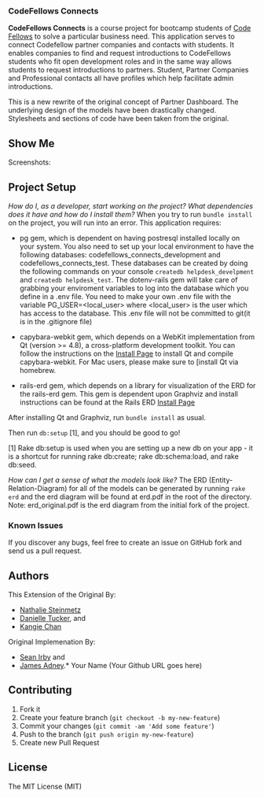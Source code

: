 ### CodeFellows Connects

**CodeFellows Connects** is a course project for bootcamp students of [Code Fellows](www.codefellows.org) to solve a particular business need.  This application serves to connect Codefellow partner companies and contacts with students.  It enables companies to find and request introductions to CodeFellows students who fit open development roles and in the same way allows students to request introductions to partners.  Student, Partner Companies and Professional contacts all have profiles which help facilitate admin introductions.

This is a new rewrite of the original concept of Partner Dashboard. The underlying design of the models have been drastically changed.  Stylesheets and sections of code have been taken from the original.

## Show Me

Screenshots:

<!-- ![Splash Page](lib/assets/splash.png)

![Admin](lib/assets/admin.png)

![Admin](lib/assets/partners.png)

![Admin](lib/assets/student.png) -->

## Project Setup

_How do I, as a developer, start working on the project? What dependencies does it have and how do I install them?_
When you try to run `bundle install` on the project, you will run into an error. This application requires:

* pg gem, which is dependent on having postresql installed locally on your system.  You also need to set up your local environment to have the following databases: codefellows_connects_development and codefellows_connects_test.  These databases can be created by doing the following commands on your console `createdb helpdesk_develpment` and
`createdb helpdesk_test`. The dotenv-rails gem will take care of grabbing your enviroment variables to log into the database which you define in a .env file.  You need to make your own .env file with the variable PG_USER=<local_user> where <local_user> is the user which has access to the database.  This .env file will not be committed to git(it is in the .gitignore file)

* capybara-webkit gem, which depends on a WebKit implementation from Qt (version >= 4.8), a cross-platform development toolkit. You can follow the instructions on the [Install Page](https://github.com/thoughtbot/capybara-webkit/wiki/Installing-Qt-and-compiling-capybara-webkit) to install Qt and compile capybara-webkit. For Mac users, please make sure to [install Qt via homebrew.

* rails-erd gem, which depends on a library for visualization of the ERD for the rails-erd gem. This gem is dependent upon Graphviz and install instructions can be found at the Rails ERD [Install Page](http://rails-erd.rubyforge.org/install.html) 

After installing Qt and Graphviz, run `bundle install` as usual.

Then run `db:setup` [1], and you should be good to go! 
<!--
_What is the starter account?_
Have a look in the db/seeds.rb for the development login credentials.

_I want to demo this/get a sense of this app with some dummy varibles...What do you have for me?_
To populate the database with a set of test data to get yourself started: in the command line do `rake db:populate` and the sample data from lib/tasks/sample_data.rake will be used to populate your database.
-->

[1] Rake db:setup is used when you are setting up a new db on your app - it is a shortcut for running rake db:create; rake db:schema:load, and rake db:seed.

_How can I get a sense of what the models look like?_
The ERD (Entity-Relation-Diagram) for all of the models can be generated by running `rake erd` and the erd diagram will be found at erd.pdf in the root of the directory. Note: erd_original.pdf is the erd diagram from the initial fork of the project.

### Known Issues

If you discover any bugs, feel free to create an issue on GitHub fork and
send us a pull request.

## Authors

This Extension of the Original By: 
* [Nathalie Steinmetz](www.linkedin.com/in/nathaliesteinmetz)
* [Danielle Tucker](www.linkedin.com/in/dqtucker), and 
* [Kangie Chan](www.linkedin.com/in/kangiechan/)

Original Implemenation By: 
* [Sean Irby](www.linkedin.com/pub/sean-irby/71/b8/5aa) and 
* [James Adney](www.linkedin.com/in/jamesadney).* Your Name (Your Github URL goes here)

## Contributing

1. Fork it
2. Create your feature branch (`git checkout -b my-new-feature`)
3. Commit your changes (`git commit -am 'Add some feature'`)
4. Push to the branch (`git push origin my-new-feature`)
5. Create new Pull Request


## License

The MIT License (MIT)

